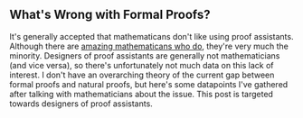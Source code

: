 ## What's Wrong with Formal Proofs?

It's generally accepted that mathematicans don't like using proof assistants. Although there are [amazing mathematicans who do](https://terrytao.wordpress.com/), they're very much the minority. Designers of proof assistants are generally not mathematicians (and vice versa), so there's unfortunately not much data on this lack of interest. I don't have an overarching theory of the current gap between formal proofs and natural proofs, but here's some datapoints I've gathered after talking with mathematicians about the issue. This post is targeted towards designers of proof assistants.
